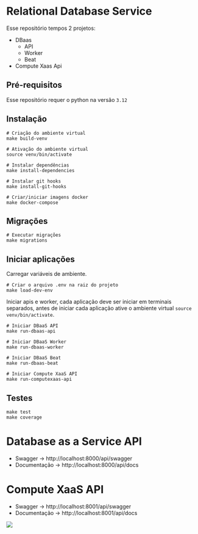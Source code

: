 # Relational Database Service

Esse repositório tempos 2 projetos:
- DBaas
    - API
    - Worker
    - Beat
- Compute Xaas Api

## Pré-requisitos
Esse repositório requer o python na versão `3.12`

## Instalação
```shell
# Criação do ambiente virtual
make build-venv

# Ativação do ambiente virtual
source venv/bin/activate

# Instalar dependências
make install-dependencies

# Instalar git hooks
make install-git-hooks

# Criar/iniciar imagens docker
make docker-compose
```

## Migrações
```shell
# Executar migrações
make migrations
```

## Iniciar aplicações

Carregar variáveis de ambiente.
```shell
# Criar o arquivo .env na raiz do projeto
make load-dev-env
```

Iniciar apis e worker, cada aplicação deve ser iniciar em terminais separados, antes de iniciar cada aplicação ative o ambiente virtual `source venv/bin/activate`.
```shell
# Iniciar DBaaS API
make run-dbaas-api

# Iniciar DBaaS Worker
make run-dbaas-worker

# Iniciar DBaaS Beat
make run-dbaas-beat

# Iniciar Compute XaaS API
make run-computexaas-api
```

## Testes
```shell
make test
make coverage
```

# Database as a Service API
- Swagger -> http://localhost:8000/api/swagger
- Documentação -> http://localhost:8000/api/docs

# Compute XaaS API
- Swagger -> http://localhost:8001/api/swagger
- Documentação -> http://localhost:8001/api/docs


![](estatico/api.png)